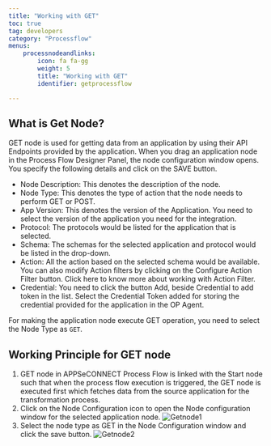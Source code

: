 ```yaml
---
title: "Working with GET"
toc: true
tag: developers
category: "Processflow"
menus: 
    processnodeandlinks:
        icon: fa fa-gg
        weight: 5
        title: "Working with GET" 
        identifier: getprocessflow 

---
```


## What is Get Node?

GET node is used for getting data from an application by using their API Endpoints provided by the application. When you drag an application node in the Process Flow Designer Panel, the node configuration window opens. You specify the following details and click on the SAVE button.
* Node Description: This denotes the description of the node.
* Node Type: This denotes the type of action that the node needs to perform GET or POST.
* App Version: This denotes the version of the Application. You need to select the version of the application you need for the integration.
* Protocol: The protocols would be listed for the application that is selected. 
* Schema: The schemas for the selected application and protocol would be listed in the drop-down. 
* Action: All the action based on the selected schema would be available. You can also modify Action filters by clicking on the Configure Action Filter button. Click here to know more about working with Action Filter.
* Credential: You need to click the button Add, beside Credential to add token in the list. Select the Credential Token added for storing the credential provided for the application in the OP Agent.

For making the application node execute GET operation, you need to select the 
Node Type as `GET`.

## Working Principle for GET node

1. GET node in APPSeCONNECT Process Flow is linked with the Start node such that when the process flow execution is triggered, the GET node is executed first which fetches data from the source application for the transformation process.
2. Click on the Node Configuration icon to open the Node configuration window for the selected application node.
![Getnode1](../../../staticfiles/processflow/media/mapper/getnode1.png)  
3. Select the node type as GET in the Node Configuration window and click the save button.
 ![Getnode2](../../../staticfiles/processflow/media/mapper/getnode2.png)  
